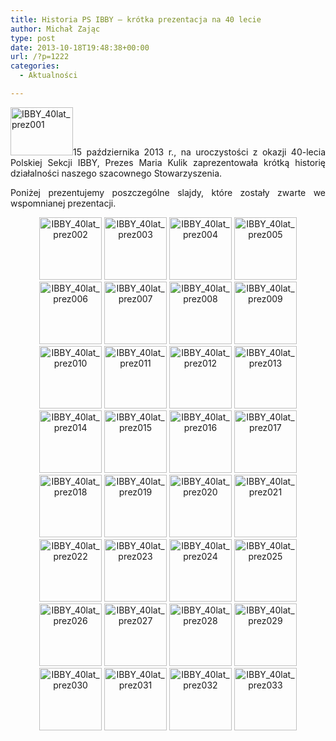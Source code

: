 ```yaml
---
title: Historia PS IBBY – krótka prezentacja na 40 lecie
author: Michał Zając
type: post
date: 2013-10-18T19:48:38+00:00
url: /?p=1222
categories:
  - Aktualności

---
```

<p style="text-align: justify;">
  <a href="http://www.ibby.pl/wp-content/uploads/2013/10/IBBY_40lat_prez001.jpg" rel="lightbox[1222]"><img class="size-thumbnail wp-image-1243 alignleft" alt="IBBY_40lat_prez001" src="http://www.ibby.pl/wp-content/uploads/2013/10/IBBY_40lat_prez001-130x100.jpg" width="100" height="77" srcset="http://www.ibby.pl/wp-content/uploads/2013/10/IBBY_40lat_prez001-130x100.jpg 130w, http://www.ibby.pl/wp-content/uploads/2013/10/IBBY_40lat_prez001-261x200.jpg 261w, http://www.ibby.pl/wp-content/uploads/2013/10/IBBY_40lat_prez001.jpg 700w" sizes="(max-width: 100px) 100vw, 100px" /></a>15 października 2013 r., na uroczystości z okazji 40-lecia Polskiej Sekcji IBBY, Prezes Maria Kulik zaprezentowała krótką historię działalności naszego szacownego Stowarzyszenia.
</p>

<p style="text-align: justify;">
  Poniżej prezentujemy poszczególne slajdy, które zostały zwarte we wspomnianej prezentacji.
</p>

<p style="text-align: center;">
  <a href="http://www.ibby.pl/wp-content/uploads/2013/10/IBBY_40lat_prez002.jpg" rel="lightbox[1222]"><img class="alignnone size-thumbnail wp-image-1244" alt="IBBY_40lat_prez002" src="http://www.ibby.pl/wp-content/uploads/2013/10/IBBY_40lat_prez002-130x100.jpg" width="100" srcset="http://www.ibby.pl/wp-content/uploads/2013/10/IBBY_40lat_prez002-130x100.jpg 130w, http://www.ibby.pl/wp-content/uploads/2013/10/IBBY_40lat_prez002-261x200.jpg 261w, http://www.ibby.pl/wp-content/uploads/2013/10/IBBY_40lat_prez002.jpg 700w" sizes="(max-width: 130px) 100vw, 130px" /></a> <a href="http://www.ibby.pl/wp-content/uploads/2013/10/IBBY_40lat_prez003.jpg" rel="lightbox[1222]"><img class="alignnone size-thumbnail wp-image-1245" alt="IBBY_40lat_prez003" src="http://www.ibby.pl/wp-content/uploads/2013/10/IBBY_40lat_prez003-130x100.jpg" width="100" srcset="http://www.ibby.pl/wp-content/uploads/2013/10/IBBY_40lat_prez003-130x100.jpg 130w, http://www.ibby.pl/wp-content/uploads/2013/10/IBBY_40lat_prez003-261x200.jpg 261w, http://www.ibby.pl/wp-content/uploads/2013/10/IBBY_40lat_prez003.jpg 700w" sizes="(max-width: 130px) 100vw, 130px" /></a> <a href="http://www.ibby.pl/wp-content/uploads/2013/10/IBBY_40lat_prez004.jpg" rel="lightbox[1222]"><img class="alignnone size-thumbnail wp-image-1246" alt="IBBY_40lat_prez004" src="http://www.ibby.pl/wp-content/uploads/2013/10/IBBY_40lat_prez004-130x100.jpg" width="100" srcset="http://www.ibby.pl/wp-content/uploads/2013/10/IBBY_40lat_prez004-130x100.jpg 130w, http://www.ibby.pl/wp-content/uploads/2013/10/IBBY_40lat_prez004-261x200.jpg 261w, http://www.ibby.pl/wp-content/uploads/2013/10/IBBY_40lat_prez004.jpg 700w" sizes="(max-width: 130px) 100vw, 130px" /></a> <a href="http://www.ibby.pl/wp-content/uploads/2013/10/IBBY_40lat_prez005.jpg" rel="lightbox[1222]"><img class="alignnone size-thumbnail wp-image-1247" alt="IBBY_40lat_prez005" src="http://www.ibby.pl/wp-content/uploads/2013/10/IBBY_40lat_prez005-130x100.jpg" width="100" srcset="http://www.ibby.pl/wp-content/uploads/2013/10/IBBY_40lat_prez005-130x100.jpg 130w, http://www.ibby.pl/wp-content/uploads/2013/10/IBBY_40lat_prez005-261x200.jpg 261w, http://www.ibby.pl/wp-content/uploads/2013/10/IBBY_40lat_prez005.jpg 700w" sizes="(max-width: 130px) 100vw, 130px" /></a> <a href="http://www.ibby.pl/wp-content/uploads/2013/10/IBBY_40lat_prez006.jpg" rel="lightbox[1222]"><br /> <img class="alignnone size-thumbnail wp-image-1248" alt="IBBY_40lat_prez006" src="http://www.ibby.pl/wp-content/uploads/2013/10/IBBY_40lat_prez006-130x100.jpg" width="100" srcset="http://www.ibby.pl/wp-content/uploads/2013/10/IBBY_40lat_prez006-130x100.jpg 130w, http://www.ibby.pl/wp-content/uploads/2013/10/IBBY_40lat_prez006-261x200.jpg 261w, http://www.ibby.pl/wp-content/uploads/2013/10/IBBY_40lat_prez006.jpg 700w" sizes="(max-width: 130px) 100vw, 130px" /></a> <a href="http://www.ibby.pl/wp-content/uploads/2013/10/IBBY_40lat_prez007.jpg" rel="lightbox[1222]"><img class="alignnone size-thumbnail wp-image-1249" alt="IBBY_40lat_prez007" src="http://www.ibby.pl/wp-content/uploads/2013/10/IBBY_40lat_prez007-130x100.jpg" width="100" srcset="http://www.ibby.pl/wp-content/uploads/2013/10/IBBY_40lat_prez007-130x100.jpg 130w, http://www.ibby.pl/wp-content/uploads/2013/10/IBBY_40lat_prez007-261x200.jpg 261w, http://www.ibby.pl/wp-content/uploads/2013/10/IBBY_40lat_prez007.jpg 700w" sizes="(max-width: 130px) 100vw, 130px" /></a> <a href="http://www.ibby.pl/wp-content/uploads/2013/10/IBBY_40lat_prez008.jpg" rel="lightbox[1222]"><img class="alignnone size-thumbnail wp-image-1250" alt="IBBY_40lat_prez008" src="http://www.ibby.pl/wp-content/uploads/2013/10/IBBY_40lat_prez008-130x100.jpg" width="100" srcset="http://www.ibby.pl/wp-content/uploads/2013/10/IBBY_40lat_prez008-130x100.jpg 130w, http://www.ibby.pl/wp-content/uploads/2013/10/IBBY_40lat_prez008-261x200.jpg 261w, http://www.ibby.pl/wp-content/uploads/2013/10/IBBY_40lat_prez008.jpg 700w" sizes="(max-width: 130px) 100vw, 130px" /></a> <a href="http://www.ibby.pl/wp-content/uploads/2013/10/IBBY_40lat_prez009.jpg" rel="lightbox[1222]"><img class="alignnone size-thumbnail wp-image-1251" alt="IBBY_40lat_prez009" src="http://www.ibby.pl/wp-content/uploads/2013/10/IBBY_40lat_prez009-130x100.jpg" width="100" srcset="http://www.ibby.pl/wp-content/uploads/2013/10/IBBY_40lat_prez009-130x100.jpg 130w, http://www.ibby.pl/wp-content/uploads/2013/10/IBBY_40lat_prez009-261x200.jpg 261w, http://www.ibby.pl/wp-content/uploads/2013/10/IBBY_40lat_prez009.jpg 700w" sizes="(max-width: 130px) 100vw, 130px" /></a><br /> <a href="http://www.ibby.pl/wp-content/uploads/2013/10/IBBY_40lat_prez010.jpg" rel="lightbox[1222]"><img class="alignnone size-thumbnail wp-image-1252" alt="IBBY_40lat_prez010" src="http://www.ibby.pl/wp-content/uploads/2013/10/IBBY_40lat_prez010-130x100.jpg" width="100" srcset="http://www.ibby.pl/wp-content/uploads/2013/10/IBBY_40lat_prez010-130x100.jpg 130w, http://www.ibby.pl/wp-content/uploads/2013/10/IBBY_40lat_prez010-261x200.jpg 261w, http://www.ibby.pl/wp-content/uploads/2013/10/IBBY_40lat_prez010.jpg 700w" sizes="(max-width: 130px) 100vw, 130px" /></a> <a href="http://www.ibby.pl/wp-content/uploads/2013/10/IBBY_40lat_prez011.jpg" rel="lightbox[1222]"><img class="alignnone size-thumbnail wp-image-1253" alt="IBBY_40lat_prez011" src="http://www.ibby.pl/wp-content/uploads/2013/10/IBBY_40lat_prez011-130x100.jpg" width="100" srcset="http://www.ibby.pl/wp-content/uploads/2013/10/IBBY_40lat_prez011-130x100.jpg 130w, http://www.ibby.pl/wp-content/uploads/2013/10/IBBY_40lat_prez011-261x200.jpg 261w, http://www.ibby.pl/wp-content/uploads/2013/10/IBBY_40lat_prez011.jpg 700w" sizes="(max-width: 130px) 100vw, 130px" /></a> <a href="http://www.ibby.pl/wp-content/uploads/2013/10/IBBY_40lat_prez012.jpg" rel="lightbox[1222]"><img class="alignnone size-thumbnail wp-image-1254" alt="IBBY_40lat_prez012" src="http://www.ibby.pl/wp-content/uploads/2013/10/IBBY_40lat_prez012-130x100.jpg" width="100" srcset="http://www.ibby.pl/wp-content/uploads/2013/10/IBBY_40lat_prez012-130x100.jpg 130w, http://www.ibby.pl/wp-content/uploads/2013/10/IBBY_40lat_prez012-261x200.jpg 261w, http://www.ibby.pl/wp-content/uploads/2013/10/IBBY_40lat_prez012.jpg 700w" sizes="(max-width: 130px) 100vw, 130px" /></a> <a href="http://www.ibby.pl/wp-content/uploads/2013/10/IBBY_40lat_prez013.jpg" rel="lightbox[1222]"><img class="alignnone size-thumbnail wp-image-1255" alt="IBBY_40lat_prez013" src="http://www.ibby.pl/wp-content/uploads/2013/10/IBBY_40lat_prez013-130x100.jpg" width="100" srcset="http://www.ibby.pl/wp-content/uploads/2013/10/IBBY_40lat_prez013-130x100.jpg 130w, http://www.ibby.pl/wp-content/uploads/2013/10/IBBY_40lat_prez013-261x200.jpg 261w, http://www.ibby.pl/wp-content/uploads/2013/10/IBBY_40lat_prez013.jpg 700w" sizes="(max-width: 130px) 100vw, 130px" /></a><br /> <a href="http://www.ibby.pl/wp-content/uploads/2013/10/IBBY_40lat_prez014.jpg" rel="lightbox[1222]"><img class="alignnone size-thumbnail wp-image-1256" alt="IBBY_40lat_prez014" src="http://www.ibby.pl/wp-content/uploads/2013/10/IBBY_40lat_prez014-130x100.jpg" width="100" srcset="http://www.ibby.pl/wp-content/uploads/2013/10/IBBY_40lat_prez014-130x100.jpg 130w, http://www.ibby.pl/wp-content/uploads/2013/10/IBBY_40lat_prez014-261x200.jpg 261w, http://www.ibby.pl/wp-content/uploads/2013/10/IBBY_40lat_prez014.jpg 700w" sizes="(max-width: 130px) 100vw, 130px" /></a> <a href="http://www.ibby.pl/wp-content/uploads/2013/10/IBBY_40lat_prez015.jpg" rel="lightbox[1222]"><img class="alignnone size-thumbnail wp-image-1257" alt="IBBY_40lat_prez015" src="http://www.ibby.pl/wp-content/uploads/2013/10/IBBY_40lat_prez015-130x100.jpg" width="100" srcset="http://www.ibby.pl/wp-content/uploads/2013/10/IBBY_40lat_prez015-130x100.jpg 130w, http://www.ibby.pl/wp-content/uploads/2013/10/IBBY_40lat_prez015-261x200.jpg 261w, http://www.ibby.pl/wp-content/uploads/2013/10/IBBY_40lat_prez015.jpg 700w" sizes="(max-width: 130px) 100vw, 130px" /></a> <a href="http://www.ibby.pl/wp-content/uploads/2013/10/IBBY_40lat_prez016.jpg" rel="lightbox[1222]"><img class="alignnone size-thumbnail wp-image-1258" alt="IBBY_40lat_prez016" src="http://www.ibby.pl/wp-content/uploads/2013/10/IBBY_40lat_prez016-130x100.jpg" width="100" srcset="http://www.ibby.pl/wp-content/uploads/2013/10/IBBY_40lat_prez016-130x100.jpg 130w, http://www.ibby.pl/wp-content/uploads/2013/10/IBBY_40lat_prez016-261x200.jpg 261w, http://www.ibby.pl/wp-content/uploads/2013/10/IBBY_40lat_prez016.jpg 700w" sizes="(max-width: 130px) 100vw, 130px" /></a> <a href="http://www.ibby.pl/wp-content/uploads/2013/10/IBBY_40lat_prez017.jpg" rel="lightbox[1222]"><img class="alignnone size-thumbnail wp-image-1259" alt="IBBY_40lat_prez017" src="http://www.ibby.pl/wp-content/uploads/2013/10/IBBY_40lat_prez017-130x100.jpg" width="100" srcset="http://www.ibby.pl/wp-content/uploads/2013/10/IBBY_40lat_prez017-130x100.jpg 130w, http://www.ibby.pl/wp-content/uploads/2013/10/IBBY_40lat_prez017-261x200.jpg 261w, http://www.ibby.pl/wp-content/uploads/2013/10/IBBY_40lat_prez017.jpg 700w" sizes="(max-width: 130px) 100vw, 130px" /></a><br /> <a href="http://www.ibby.pl/wp-content/uploads/2013/10/IBBY_40lat_prez018.jpg" rel="lightbox[1222]"><img class="alignnone size-thumbnail wp-image-1260" alt="IBBY_40lat_prez018" src="http://www.ibby.pl/wp-content/uploads/2013/10/IBBY_40lat_prez018-130x100.jpg" width="100" srcset="http://www.ibby.pl/wp-content/uploads/2013/10/IBBY_40lat_prez018-130x100.jpg 130w, http://www.ibby.pl/wp-content/uploads/2013/10/IBBY_40lat_prez018-261x200.jpg 261w, http://www.ibby.pl/wp-content/uploads/2013/10/IBBY_40lat_prez018.jpg 700w" sizes="(max-width: 130px) 100vw, 130px" /></a> <a href="http://www.ibby.pl/wp-content/uploads/2013/10/IBBY_40lat_prez019.jpg" rel="lightbox[1222]"><img class="alignnone size-thumbnail wp-image-1261" alt="IBBY_40lat_prez019" src="http://www.ibby.pl/wp-content/uploads/2013/10/IBBY_40lat_prez019-130x100.jpg" width="100" srcset="http://www.ibby.pl/wp-content/uploads/2013/10/IBBY_40lat_prez019-130x100.jpg 130w, http://www.ibby.pl/wp-content/uploads/2013/10/IBBY_40lat_prez019-261x200.jpg 261w, http://www.ibby.pl/wp-content/uploads/2013/10/IBBY_40lat_prez019.jpg 700w" sizes="(max-width: 130px) 100vw, 130px" /></a> <a href="http://www.ibby.pl/wp-content/uploads/2013/10/IBBY_40lat_prez020.jpg" rel="lightbox[1222]"><img class="alignnone size-thumbnail wp-image-1262" alt="IBBY_40lat_prez020" src="http://www.ibby.pl/wp-content/uploads/2013/10/IBBY_40lat_prez020-130x100.jpg" width="100" srcset="http://www.ibby.pl/wp-content/uploads/2013/10/IBBY_40lat_prez020-130x100.jpg 130w, http://www.ibby.pl/wp-content/uploads/2013/10/IBBY_40lat_prez020-261x200.jpg 261w, http://www.ibby.pl/wp-content/uploads/2013/10/IBBY_40lat_prez020.jpg 700w" sizes="(max-width: 130px) 100vw, 130px" /></a> <a href="http://www.ibby.pl/wp-content/uploads/2013/10/IBBY_40lat_prez021.jpg" rel="lightbox[1222]"><img class="alignnone size-thumbnail wp-image-1263" alt="IBBY_40lat_prez021" src="http://www.ibby.pl/wp-content/uploads/2013/10/IBBY_40lat_prez021-130x100.jpg" width="100" srcset="http://www.ibby.pl/wp-content/uploads/2013/10/IBBY_40lat_prez021-130x100.jpg 130w, http://www.ibby.pl/wp-content/uploads/2013/10/IBBY_40lat_prez021-261x200.jpg 261w, http://www.ibby.pl/wp-content/uploads/2013/10/IBBY_40lat_prez021.jpg 700w" sizes="(max-width: 130px) 100vw, 130px" /></a><br /> <a href="http://www.ibby.pl/wp-content/uploads/2013/10/IBBY_40lat_prez022.jpg" rel="lightbox[1222]"><img class="alignnone size-thumbnail wp-image-1264" alt="IBBY_40lat_prez022" src="http://www.ibby.pl/wp-content/uploads/2013/10/IBBY_40lat_prez022-130x100.jpg" width="100" srcset="http://www.ibby.pl/wp-content/uploads/2013/10/IBBY_40lat_prez022-130x100.jpg 130w, http://www.ibby.pl/wp-content/uploads/2013/10/IBBY_40lat_prez022-261x200.jpg 261w, http://www.ibby.pl/wp-content/uploads/2013/10/IBBY_40lat_prez022.jpg 700w" sizes="(max-width: 130px) 100vw, 130px" /></a> <a href="http://www.ibby.pl/wp-content/uploads/2013/10/IBBY_40lat_prez023.jpg" rel="lightbox[1222]"><img class="alignnone size-thumbnail wp-image-1265" alt="IBBY_40lat_prez023" src="http://www.ibby.pl/wp-content/uploads/2013/10/IBBY_40lat_prez023-130x100.jpg" width="100" srcset="http://www.ibby.pl/wp-content/uploads/2013/10/IBBY_40lat_prez023-130x100.jpg 130w, http://www.ibby.pl/wp-content/uploads/2013/10/IBBY_40lat_prez023-261x200.jpg 261w, http://www.ibby.pl/wp-content/uploads/2013/10/IBBY_40lat_prez023.jpg 700w" sizes="(max-width: 130px) 100vw, 130px" /></a> <a href="http://www.ibby.pl/wp-content/uploads/2013/10/IBBY_40lat_prez024.jpg" rel="lightbox[1222]"><img class="alignnone size-thumbnail wp-image-1266" alt="IBBY_40lat_prez024" src="http://www.ibby.pl/wp-content/uploads/2013/10/IBBY_40lat_prez024-130x100.jpg" width="100" srcset="http://www.ibby.pl/wp-content/uploads/2013/10/IBBY_40lat_prez024-130x100.jpg 130w, http://www.ibby.pl/wp-content/uploads/2013/10/IBBY_40lat_prez024-261x200.jpg 261w, http://www.ibby.pl/wp-content/uploads/2013/10/IBBY_40lat_prez024.jpg 700w" sizes="(max-width: 130px) 100vw, 130px" /></a> <a href="http://www.ibby.pl/wp-content/uploads/2013/10/IBBY_40lat_prez025.jpg" rel="lightbox[1222]"><img class="alignnone size-thumbnail wp-image-1267" alt="IBBY_40lat_prez025" src="http://www.ibby.pl/wp-content/uploads/2013/10/IBBY_40lat_prez025-130x100.jpg" width="100" srcset="http://www.ibby.pl/wp-content/uploads/2013/10/IBBY_40lat_prez025-130x100.jpg 130w, http://www.ibby.pl/wp-content/uploads/2013/10/IBBY_40lat_prez025-261x200.jpg 261w, http://www.ibby.pl/wp-content/uploads/2013/10/IBBY_40lat_prez025.jpg 700w" sizes="(max-width: 130px) 100vw, 130px" /></a><br /> <a href="http://www.ibby.pl/wp-content/uploads/2013/10/IBBY_40lat_prez026.jpg" rel="lightbox[1222]"><img class="alignnone size-thumbnail wp-image-1268" alt="IBBY_40lat_prez026" src="http://www.ibby.pl/wp-content/uploads/2013/10/IBBY_40lat_prez026-130x100.jpg" width="100" srcset="http://www.ibby.pl/wp-content/uploads/2013/10/IBBY_40lat_prez026-130x100.jpg 130w, http://www.ibby.pl/wp-content/uploads/2013/10/IBBY_40lat_prez026-261x200.jpg 261w, http://www.ibby.pl/wp-content/uploads/2013/10/IBBY_40lat_prez026.jpg 700w" sizes="(max-width: 130px) 100vw, 130px" /></a> <a href="http://www.ibby.pl/wp-content/uploads/2013/10/IBBY_40lat_prez0271.jpg" rel="lightbox[1222]"><img class="alignnone size-thumbnail wp-image-1281" alt="IBBY_40lat_prez027" src="http://www.ibby.pl/wp-content/uploads/2013/10/IBBY_40lat_prez0271-130x100.jpg" width="100" srcset="http://www.ibby.pl/wp-content/uploads/2013/10/IBBY_40lat_prez0271-130x100.jpg 130w, http://www.ibby.pl/wp-content/uploads/2013/10/IBBY_40lat_prez0271-261x200.jpg 261w, http://www.ibby.pl/wp-content/uploads/2013/10/IBBY_40lat_prez0271.jpg 700w" sizes="(max-width: 130px) 100vw, 130px" /></a> <a href="http://www.ibby.pl/wp-content/uploads/2013/10/IBBY_40lat_prez028.jpg" rel="lightbox[1222]"><img class="alignnone size-thumbnail wp-image-1270" alt="IBBY_40lat_prez028" src="http://www.ibby.pl/wp-content/uploads/2013/10/IBBY_40lat_prez028-130x100.jpg" width="100" srcset="http://www.ibby.pl/wp-content/uploads/2013/10/IBBY_40lat_prez028-130x100.jpg 130w, http://www.ibby.pl/wp-content/uploads/2013/10/IBBY_40lat_prez028-261x200.jpg 261w, http://www.ibby.pl/wp-content/uploads/2013/10/IBBY_40lat_prez028.jpg 700w" sizes="(max-width: 130px) 100vw, 130px" /></a> <a href="http://www.ibby.pl/wp-content/uploads/2013/10/IBBY_40lat_prez029.jpg" rel="lightbox[1222]"><img class="alignnone size-thumbnail wp-image-1271" alt="IBBY_40lat_prez029" src="http://www.ibby.pl/wp-content/uploads/2013/10/IBBY_40lat_prez029-130x100.jpg" width="100" srcset="http://www.ibby.pl/wp-content/uploads/2013/10/IBBY_40lat_prez029-130x100.jpg 130w, http://www.ibby.pl/wp-content/uploads/2013/10/IBBY_40lat_prez029-261x200.jpg 261w, http://www.ibby.pl/wp-content/uploads/2013/10/IBBY_40lat_prez029.jpg 700w" sizes="(max-width: 130px) 100vw, 130px" /></a> <a href="http://www.ibby.pl/wp-content/uploads/2013/10/IBBY_40lat_prez030.jpg" rel="lightbox[1222]"><br /> <img class="alignnone size-thumbnail wp-image-1272" alt="IBBY_40lat_prez030" src="http://www.ibby.pl/wp-content/uploads/2013/10/IBBY_40lat_prez030-130x100.jpg" width="100" srcset="http://www.ibby.pl/wp-content/uploads/2013/10/IBBY_40lat_prez030-130x100.jpg 130w, http://www.ibby.pl/wp-content/uploads/2013/10/IBBY_40lat_prez030-261x200.jpg 261w, http://www.ibby.pl/wp-content/uploads/2013/10/IBBY_40lat_prez030.jpg 700w" sizes="(max-width: 130px) 100vw, 130px" /></a> <a href="http://www.ibby.pl/wp-content/uploads/2013/10/IBBY_40lat_prez031.jpg" rel="lightbox[1222]"><img class="alignnone size-thumbnail wp-image-1273" alt="IBBY_40lat_prez031" src="http://www.ibby.pl/wp-content/uploads/2013/10/IBBY_40lat_prez031-130x100.jpg" width="100" srcset="http://www.ibby.pl/wp-content/uploads/2013/10/IBBY_40lat_prez031-130x100.jpg 130w, http://www.ibby.pl/wp-content/uploads/2013/10/IBBY_40lat_prez031-261x200.jpg 261w, http://www.ibby.pl/wp-content/uploads/2013/10/IBBY_40lat_prez031.jpg 700w" sizes="(max-width: 130px) 100vw, 130px" /></a> <a href="http://www.ibby.pl/wp-content/uploads/2013/10/IBBY_40lat_prez032.jpg" rel="lightbox[1222]"><img class="alignnone size-thumbnail wp-image-1274" alt="IBBY_40lat_prez032" src="http://www.ibby.pl/wp-content/uploads/2013/10/IBBY_40lat_prez032-130x100.jpg" width="100" srcset="http://www.ibby.pl/wp-content/uploads/2013/10/IBBY_40lat_prez032-130x100.jpg 130w, http://www.ibby.pl/wp-content/uploads/2013/10/IBBY_40lat_prez032-261x200.jpg 261w, http://www.ibby.pl/wp-content/uploads/2013/10/IBBY_40lat_prez032.jpg 700w" sizes="(max-width: 130px) 100vw, 130px" /></a> <a href="http://www.ibby.pl/wp-content/uploads/2013/10/IBBY_40lat_prez033.jpg" rel="lightbox[1222]"><img class="alignnone size-thumbnail wp-image-1275" alt="IBBY_40lat_prez033" src="http://www.ibby.pl/wp-content/uploads/2013/10/IBBY_40lat_prez033-130x100.jpg" width="100" srcset="http://www.ibby.pl/wp-content/uploads/2013/10/IBBY_40lat_prez033-130x100.jpg 130w, http://www.ibby.pl/wp-content/uploads/2013/10/IBBY_40lat_prez033-261x200.jpg 261w, http://www.ibby.pl/wp-content/uploads/2013/10/IBBY_40lat_prez033.jpg 700w" sizes="(max-width: 130px) 100vw, 130px" /></a>
</p>
